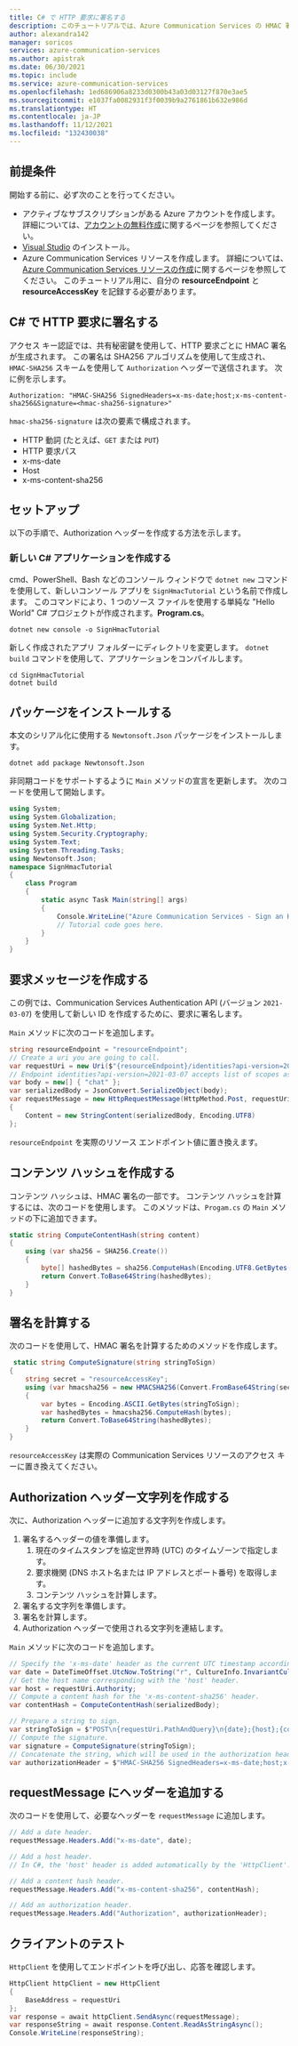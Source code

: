 ```yaml
---
title: C# で HTTP 要求に署名する
description: このチュートリアルでは、Azure Communication Services の HMAC 署名を使用して HTTP 要求に署名する方法の C# 版について説明します。
author: alexandra142
manager: soricos
services: azure-communication-services
ms.author: apistrak
ms.date: 06/30/2021
ms.topic: include
ms.service: azure-communication-services
ms.openlocfilehash: 1ed686906a8233d0300b43a03d03127f870e3ae5
ms.sourcegitcommit: e1037fa0082931f3f0039b9a2761861b632e986d
ms.translationtype: HT
ms.contentlocale: ja-JP
ms.lasthandoff: 11/12/2021
ms.locfileid: "132430038"
---
```

## <a name="prerequisites"></a>前提条件

開始する前に、必ず次のことを行ってください。

- アクティブなサブスクリプションがある Azure アカウントを作成します。 詳細については、[アカウントの無料作成](https://azure.microsoft.com/free/?WT.mc_id=A261C142F)に関するページを参照してください。
- [Visual Studio](https://visualstudio.microsoft.com/downloads/) のインストール。
- Azure Communication Services リソースを作成します。 詳細については、[Azure Communication Services リソースの作成](../../quickstarts/create-communication-resource.md)に関するページを参照してください。 このチュートリアル用に、自分の **resourceEndpoint** と **resourceAccessKey** を記録する必要があります。

## <a name="sign-an-http-request-with-c"></a>C# で HTTP 要求に署名する

アクセス キー認証では、共有秘密鍵を使用して、HTTP 要求ごとに HMAC 署名が生成されます。 この署名は SHA256 アルゴリズムを使用して生成され、`HMAC-SHA256` スキームを使用して `Authorization` ヘッダーで送信されます。 次に例を示します。

```
Authorization: "HMAC-SHA256 SignedHeaders=x-ms-date;host;x-ms-content-sha256&Signature=<hmac-sha256-signature>"
```

`hmac-sha256-signature` は次の要素で構成されます。

- HTTP 動詞 (たとえば、`GET` または `PUT`)
- HTTP 要求パス
- x-ms-date
- Host
- x-ms-content-sha256

## <a name="setup"></a>セットアップ

以下の手順で、Authorization ヘッダーを作成する方法を示します。

### <a name="create-a-new-c-application"></a>新しい C# アプリケーションを作成する

cmd、PowerShell、Bash などのコンソール ウィンドウで `dotnet new` コマンドを使用して、新しいコンソール アプリを `SignHmacTutorial` という名前で作成します。 このコマンドにより、1 つのソース ファイルを使用する単純な "Hello World" C# プロジェクトが作成されます。**Program.cs**。

```console
dotnet new console -o SignHmacTutorial
```

新しく作成されたアプリ フォルダーにディレクトリを変更します。 `dotnet build` コマンドを使用して、アプリケーションをコンパイルします。

```console
cd SignHmacTutorial
dotnet build
```

## <a name="install-the-package"></a>パッケージをインストールする

本文のシリアル化に使用する `Newtonsoft.Json` パッケージをインストールします。

```console
dotnet add package Newtonsoft.Json
```

非同期コードをサポートするように `Main` メソッドの宣言を更新します。 次のコードを使用して開始します。

```csharp
using System;
using System.Globalization;
using System.Net.Http;
using System.Security.Cryptography;
using System.Text;
using System.Threading.Tasks;
using Newtonsoft.Json;
namespace SignHmacTutorial
{
    class Program
    {
        static async Task Main(string[] args)
        {
            Console.WriteLine("Azure Communication Services - Sign an HTTP request Tutorial");
            // Tutorial code goes here.
        }
    }
}

```

## <a name="create-a-request-message"></a>要求メッセージを作成する

この例では、Communication Services Authentication API (バージョン `2021-03-07`) を使用して新しい ID を作成するために、要求に署名します。

`Main` メソッドに次のコードを追加します。

```csharp
string resourceEndpoint = "resourceEndpoint";
// Create a uri you are going to call.
var requestUri = new Uri($"{resourceEndpoint}/identities?api-version=2021-03-07");
// Endpoint identities?api-version=2021-03-07 accepts list of scopes as a body
var body = new[] { "chat" }; 
var serializedBody = JsonConvert.SerializeObject(body);
var requestMessage = new HttpRequestMessage(HttpMethod.Post, requestUri)
{
    Content = new StringContent(serializedBody, Encoding.UTF8)
};
```

`resourceEndpoint` を実際のリソース エンドポイント値に置き換えます。

## <a name="create-a-content-hash"></a>コンテンツ ハッシュを作成する

コンテンツ ハッシュは、HMAC 署名の一部です。 コンテンツ ハッシュを計算するには、次のコードを使用します。 このメソッドは、`Progam.cs` の `Main` メソッドの下に追加できます。

```csharp
static string ComputeContentHash(string content)
{
    using (var sha256 = SHA256.Create())
    {
        byte[] hashedBytes = sha256.ComputeHash(Encoding.UTF8.GetBytes(content));
        return Convert.ToBase64String(hashedBytes);
    }
}
```

## <a name="compute-a-signature"></a>署名を計算する

次のコードを使用して、HMAC 署名を計算するためのメソッドを作成します。

```csharp
 static string ComputeSignature(string stringToSign)
{
    string secret = "resourceAccessKey";
    using (var hmacsha256 = new HMACSHA256(Convert.FromBase64String(secret)))
    {
        var bytes = Encoding.ASCII.GetBytes(stringToSign);
        var hashedBytes = hmacsha256.ComputeHash(bytes);
        return Convert.ToBase64String(hashedBytes);
    }
}
```

`resourceAccessKey` は実際の Communication Services リソースのアクセス キーに置き換えてください。

## <a name="create-an-authorization-header-string"></a>Authorization ヘッダー文字列を作成する

次に、Authorization ヘッダーに追加する文字列を作成します。

1. 署名するヘッダーの値を準備します。
   1. 現在のタイムスタンプを協定世界時 (UTC) のタイムゾーンで指定します。
   1. 要求機関 (DNS ホスト名または IP アドレスとポート番号) を取得します。
   1. コンテンツ ハッシュを計算します。
1. 署名する文字列を準備します。
1. 署名を計算します。
1. Authorization ヘッダーで使用される文字列を連結します。
 
`Main` メソッドに次のコードを追加します。

```csharp
// Specify the 'x-ms-date' header as the current UTC timestamp according to the RFC1123 standard
var date = DateTimeOffset.UtcNow.ToString("r", CultureInfo.InvariantCulture);
// Get the host name corresponding with the 'host' header.
var host = requestUri.Authority;
// Compute a content hash for the 'x-ms-content-sha256' header.
var contentHash = ComputeContentHash(serializedBody);

// Prepare a string to sign.
var stringToSign = $"POST\n{requestUri.PathAndQuery}\n{date};{host};{contentHash}";
// Compute the signature.
var signature = ComputeSignature(stringToSign);
// Concatenate the string, which will be used in the authorization header.
var authorizationHeader = $"HMAC-SHA256 SignedHeaders=x-ms-date;host;x-ms-content-sha256&Signature={signature}";
```

## <a name="add-headers-to-requestmessage"></a>requestMessage にヘッダーを追加する

次のコードを使用して、必要なヘッダーを `requestMessage` に追加します。

```csharp
// Add a date header.
requestMessage.Headers.Add("x-ms-date", date);

// Add a host header.
// In C#, the 'host' header is added automatically by the 'HttpClient'. However, this step may be required on other platforms such as Node.js.

// Add a content hash header.
requestMessage.Headers.Add("x-ms-content-sha256", contentHash);

// Add an authorization header.
requestMessage.Headers.Add("Authorization", authorizationHeader);
```

## <a name="test-the-client"></a>クライアントのテスト

`HttpClient` を使用してエンドポイントを呼び出し、応答を確認します。

```csharp
HttpClient httpClient = new HttpClient
{
    BaseAddress = requestUri
};
var response = await httpClient.SendAsync(requestMessage);
var responseString = await response.Content.ReadAsStringAsync();
Console.WriteLine(responseString);
```
